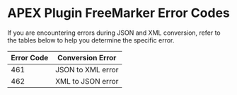 # APEX Plugin FreeMarker Error Codes

<!-- APEX Plug-in is a generic lambda plugin for extending functionality for Axway API Gateway. The functionality of json->xml and xml->json was created as a requirement for migration from APEX Onprem. -->



If you are encountering errors during JSON and XML conversion, refer to the tables below to help you determine the specific error.

| Error Code | Conversion Error |
| -- | -- | 
| 461 | JSON to XML error |
| 462 | XML to JSON error |


